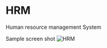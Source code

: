 # HRM
Human resource management System

Sample screen shot
![HRM](https://user-images.githubusercontent.com/6042355/57013441-58c2cb80-6c2d-11e9-89e0-334c686393b2.png)
